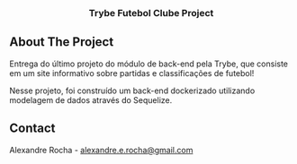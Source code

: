 <!-- PROJECT LOGO -->
<br />

<h3 align="center">Trybe Futebol Clube Project</h3>

</div>

<!-- ABOUT THE PROJECT -->
## About The Project

<p> 
Entrega do último projeto do módulo de back-end pela Trybe, que consiste em um site informativo sobre partidas e classificações de futebol!

Nesse projeto, foi construído um back-end dockerizado utilizando modelagem de dados através do Sequelize.
</p>

<!-- CONTACT -->
## Contact

Alexandre Rocha - alexandre.e.rocha@gmail.com


